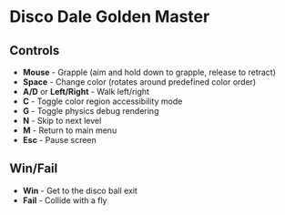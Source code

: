 # Disco Dale Golden Master

## Controls

- **Mouse** - Grapple (aim and hold down to grapple, release to retract)
- **Space** - Change color (rotates around predefined color order)
- **A/D** or **Left/Right** - Walk left/right
- **C** - Toggle color region accessibility mode
- **G** - Toggle physics debug rendering
- **N** - Skip to next level
- **M** - Return to main menu
- **Esc** - Pause screen

## Win/Fail

- **Win** - Get to the disco ball exit
- **Fail** - Collide with a fly
